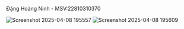 Đặng Hoàng Ninh - MSV:22810310370 



![Screenshot 2025-04-08 195557](https://github.com/user-attachments/assets/6c2cd16c-1541-425f-87d3-eec27dddd45b)
![Screenshot 2025-04-08 195609](https://github.com/user-attachments/assets/9dbdb7e6-9dc1-4863-947e-0fb3fc66058e)
